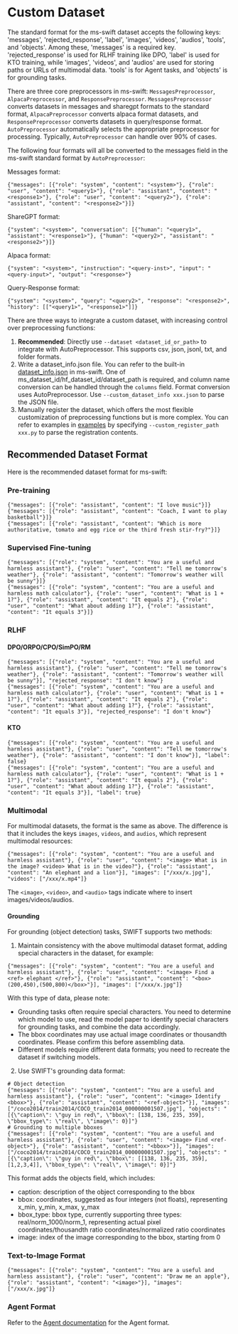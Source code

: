 # Custom Dataset

The standard format for the ms-swift dataset accepts the following keys: 'messages', 'rejected_response', 'label', 'images', 'videos', 'audios', 'tools', and 'objects'. Among these, 'messages' is a required key. 'rejected_response' is used for RLHF training like DPO, 'label' is used for KTO training, while 'images', 'videos', and 'audios' are used for storing paths or URLs of multimodal data. 'tools' is for Agent tasks, and 'objects' is for grounding tasks.

There are three core preprocessors in ms-swift: `MessagesPreprocessor`, `AlpacaPreprocessor`, and `ResponsePreprocessor`. `MessagesPreprocessor` converts datasets in messages and sharegpt formats to the standard format, `AlpacaPreprocessor` converts alpaca format datasets, and `ResponsePreprocessor` converts datasets in query/response format. `AutoPreprocessor` automatically selects the appropriate preprocessor for processing. Typically, `AutoPreprocessor` can handle over 90% of cases.

The following four formats will all be converted to the messages field in the ms-swift standard format by `AutoPreprocessor`:

Messages format:
```jsonl
{"messages": [{"role": "system", "content": "<system>"}, {"role": "user", "content": "<query1>"}, {"role": "assistant", "content": "<response1>"}, {"role": "user", "content": "<query2>"}, {"role": "assistant", "content": "<response2>"}]}
```

ShareGPT format:
```jsonl
{"system": "<system>", "conversation": [{"human": "<query1>", "assistant": "<response1>"}, {"human": "<query2>", "assistant": "<response2>"}]}
```

Alpaca format:
```jsonl
{"system": "<system>", "instruction": "<query-inst>", "input": "<query-input>", "output": "<response>"}
```

Query-Response format:
```jsonl
{"system": "<system>", "query": "<query2>", "response": "<response2>", "history": [["<query1>", "<response1>"]]}
```

There are three ways to integrate a custom dataset, with increasing control over preprocessing functions:
1. **Recommended**: Directly use `--dataset <dataset_id_or_path>` to integrate with AutoPreprocessor. This supports csv, json, jsonl, txt, and folder formats.
2. Write a dataset_info.json file. You can refer to the built-in [dataset_info.json](https://github.com/modelscope/ms-swift/blob/main/swift/llm/dataset/data/dataset_info.json) in ms-swift. One of ms_dataset_id/hf_dataset_id/dataset_path is required, and column name conversion can be handled through the `columns` field. Format conversion uses AutoPreprocessor. Use `--custom_dataset_info xxx.json` to parse the JSON file.
3. Manually register the dataset, which offers the most flexible customization of preprocessing functions but is more complex. You can refer to examples in [examples](https://github.com/modelscope/swift/blob/main/examples/custom) by specifying `--custom_register_path xxx.py` to parse the registration contents.

## Recommended Dataset Format

Here is the recommended dataset format for ms-swift:

### Pre-training

```jsonl
{"messages": [{"role": "assistant", "content": "I love music"}]}
{"messages": [{"role": "assistant", "content": "Coach, I want to play basketball"}]}
{"messages": [{"role": "assistant", "content": "Which is more authoritative, tomato and egg rice or the third fresh stir-fry?"}]}
```

### Supervised Fine-tuning

```jsonl
{"messages": [{"role": "system", "content": "You are a useful and harmless assistant"}, {"role": "user", "content": "Tell me tomorrow's weather"}, {"role": "assistant", "content": "Tomorrow's weather will be sunny"}]}
{"messages": [{"role": "system", "content": "You are a useful and harmless math calculator"}, {"role": "user", "content": "What is 1 + 1?"}, {"role": "assistant", "content": "It equals 2"}, {"role": "user", "content": "What about adding 1?"}, {"role": "assistant", "content": "It equals 3"}]}
```

### RLHF

#### DPO/ORPO/CPO/SimPO/RM

```jsonl
{"messages": [{"role": "system", "content": "You are a useful and harmless assistant"}, {"role": "user", "content": "Tell me tomorrow's weather"}, {"role": "assistant", "content": "Tomorrow's weather will be sunny"}], "rejected_response": "I don't know"}
{"messages": [{"role": "system", "content": "You are a useful and harmless math calculator"}, {"role": "user", "content": "What is 1 + 1?"}, {"role": "assistant", "content": "It equals 2"}, {"role": "user", "content": "What about adding 1?"}, {"role": "assistant", "content": "It equals 3"}], "rejected_response": "I don't know"}
```

#### KTO

```jsonl
{"messages": [{"role": "system", "content": "You are a useful and harmless assistant"}, {"role": "user", "content": "Tell me tomorrow's weather"}, {"role": "assistant", "content": "I don't know"}], "label": false}
{"messages": [{"role": "system", "content": "You are a useful and harmless math calculator"}, {"role": "user", "content": "What is 1 + 1?"}, {"role": "assistant", "content": "It equals 2"}, {"role": "user", "content": "What about adding 1?"}, {"role": "assistant", "content": "It equals 3"}], "label": true}
```

### Multimodal

For multimodal datasets, the format is the same as above. The difference is that it includes the keys `images`, `videos`, and `audios`, which represent multimodal resources:
```jsonl
{"messages": [{"role": "system", "content": "You are a useful and harmless assistant"}, {"role": "user", "content": "<image> What is in the image? <video> What is in the video?"}, {"role": "assistant", "content": "An elephant and a lion"}], "images": ["/xxx/x.jpg"], "videos": ["/xxx/x.mp4"]}
```
The `<image>`, `<video>`, and `<audio>` tags indicate where to insert images/videos/audios.

#### Grounding

For grounding (object detection) tasks, SWIFT supports two methods:
1. Maintain consistency with the above multimodal dataset format, adding special characters in the dataset, for example:
```jsonl
{"messages": [{"role": "system", "content": "You are a useful and harmless assistant"}, {"role": "user", "content": "<image> Find a <ref> elephant </ref>"}, {"role": "assistant", "content": "<box>(200,450),(500,800)</box>"}], "images": ["/xxx/x.jpg"]}
```
With this type of data, please note:
  - Grounding tasks often require special characters. You need to determine which model to use, read the model paper to identify special characters for grounding tasks, and combine the data accordingly.
  - The bbox coordinates may use actual image coordinates or thousandth coordinates. Please confirm this before assembling data.
  - Different models require different data formats; you need to recreate the dataset if switching models.

2. Use SWIFT's grounding data format:

```jsonl
# Object detection
{"messages": [{"role": "system", "content": "You are a useful and harmless assistant"}, {"role": "user", "content": "<image> Identify <bbox>"}, {"role": "assistant", "content": "<ref-object>"}], "images": ["/coco2014/train2014/COCO_train2014_000000001507.jpg"], "objects": "[{\"caption\": \"guy in red\", \"bbox\": [138, 136, 235, 359], \"bbox_type\": \"real\", \"image\": 0}]"}
# Grounding to multiple bboxes
{"messages": [{"role": "system", "content": "You are a useful and harmless assistant"}, {"role": "user", "content": "<image> Find <ref-object>"}, {"role": "assistant", "content": "<bbox>"}], "images": ["/coco2014/train2014/COCO_train2014_000000001507.jpg"], "objects": "[{\"caption\": \"guy in red\", \"bbox\": [[138, 136, 235, 359], [1,2,3,4]], \"bbox_type\": \"real\", \"image\": 0}]"}
```

This format adds the objects field, which includes:
 - caption: description of the object corresponding to the bbox
 - bbox: coordinates, suggested as four integers (not floats), representing x_min, y_min, x_max, y_max
 - bbox_type: bbox type, currently supporting three types: real/norm_1000/norm_1, representing actual pixel coordinates/thousandth ratio coordinates/normalized ratio coordinates
 - image: index of the image corresponding to the bbox, starting from 0

### Text-to-Image Format

```jsonl
{"messages": [{"role": "system", "content": "You are a useful and harmless assistant"}, {"role": "user", "content": "Draw me an apple"}, {"role": "assistant", "content": "<image>"}], "images": ["/xxx/x.jpg"]}
```

### Agent Format

Refer to the [Agent documentation](../Instruction/Agent-support.md) for the Agent format.
